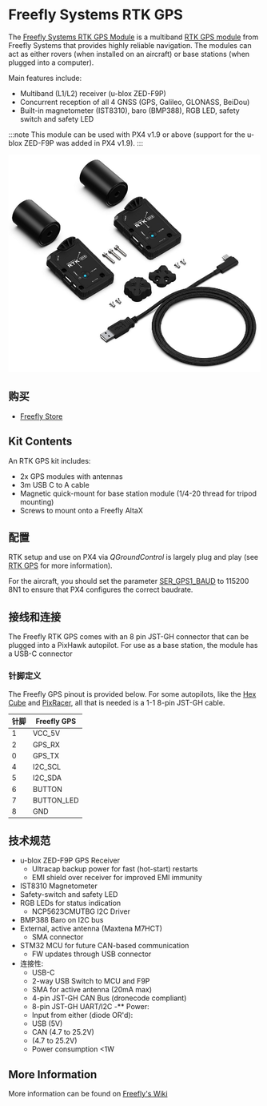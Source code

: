 # Freefly Systems RTK GPS

The [Freefly Systems RTK GPS Module](https://store.freeflysystems.com/products/rtk-gps-ground-station) is a multiband [RTK GPS module](../gps_compass/rtk_gps.md) from Freefly Systems that provides highly reliable navigation. The modules can act as either rovers (when installed on an aircraft) or base stations (when plugged into a computer).

Main features include:
- Multiband (L1/L2) receiver (u-blox ZED-F9P)
- Concurrent reception of all 4 GNSS (GPS, Galileo, GLONASS, BeiDou)
- Built-in magnetometer (IST8310), baro (BMP388), RGB LED, safety switch and safety LED

:::note
This module can be used with PX4 v1.9 or above (support for the u-blox ZED-F9P was added in PX4 v1.9).
:::

![FreeFly GPS Module](../../assets/hardware/gps/freefly_gps_module.jpg)


## 购买

* [Freefly Store](https://store.freeflysystems.com/products/rtk-gps-ground-station)

## Kit Contents

An RTK GPS kit includes:
- 2x GPS modules with antennas
- 3m USB C to A cable
- Magnetic quick-mount for base station module (1/4-20 thread for tripod mounting)
- Screws to mount onto a Freefly AltaX


## 配置

RTK setup and use on PX4 via *QGroundControl* is largely plug and play (see [RTK GPS](../advanced_features/rtk-gps.md) for more information).

For the aircraft, you should set the parameter [SER_GPS1_BAUD](../advanced_config/parameter_reference.md#SER_GPS1_BAUD) to 115200 8N1 to ensure that PX4 configures the correct baudrate.

## 接线和连接

The Freefly RTK GPS comes with an 8 pin JST-GH connector that can be plugged into a PixHawk autopilot. For use as a base station, the module has a USB-C connector

### 针脚定义

The Freefly GPS pinout is provided below. For some autopilots, like the [Hex Cube](../flight_controller/pixhawk-2.md) and [PixRacer](../flight_controller/pixracer.md), all that is needed is a 1-1 8-pin JST-GH cable.

| 针脚 | Freefly GPS |
| -- | ----------- |
| 1  | VCC_5V      |
| 2  | GPS_RX      |
| 0  | GPS_TX      |
| 4  | I2C_SCL     |
| 5  | I2C_SDA     |
| 6  | BUTTON      |
| 7  | BUTTON_LED  |
| 8  | GND         |

## 技术规范

- u-blox ZED-F9P GPS Receiver
  - Ultracap backup power for fast (hot-start) restarts
  - EMI shield over receiver for improved EMI immunity
- IST8310 Magnetometer
- Safety-switch and safety LED
- RGB LEDs for status indication
  - NCP5623CMUTBG I2C Driver
- BMP388 Baro on I2C bus
- External, active antenna (Maxtena M7HCT)
  - SMA connector
- STM32 MCU for future CAN-based communication
  - FW updates through USB connector
- 连接性:
  - USB-C
  - 2-way USB Switch to MCU and F9P
  - SMA for active antenna (20mA max)
  - 4-pin JST-GH CAN Bus (dronecode compliant)
  - 8-pin JST-GH UART/I2C -** Power:
  - Input from either (diode OR'd):
  - USB (5V)
  - CAN (4.7 to 25.2V)
  - (4.7 to 25.2V)
  - Power consumption <1W

## More Information

More information can be found on [Freefly's Wiki](https://freefly.gitbook.io/freefly-public/products/rtk-gps)
  